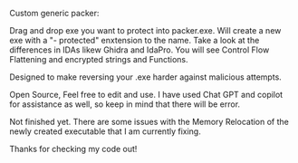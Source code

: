 Custom generic packer:

Drag and drop exe you want to protect into packer.exe. Will create a new exe with a "- protected" enxtension to the name.
Take a look at the differences in IDAs likew Ghidra and IdaPro. You will see Control Flow Flattening and encrypted strings and Functions. 

Designed to make reversing your .exe harder against malicious attempts. 

Open Source, Feel free to edit and use. I have used Chat GPT and copilot for assistance as well, so keep in mind that there will be error. 

Not finished yet. There are some issues with the Memory Relocation of the newly created executable that I am currently fixing. 

Thanks for checking my code out!
